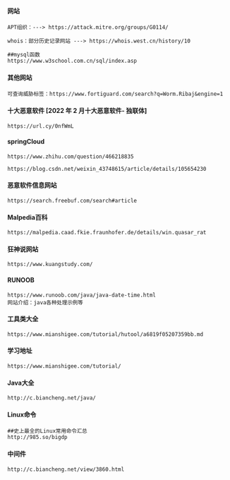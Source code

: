 #### 网站

```shell
APT组织：---> https://attack.mitre.org/groups/G0114/

whois：部分历史记录网站 ---> https://whois.west.cn/history/10

##mysql函数
https://www.w3school.com.cn/sql/index.asp
```

#### 其他网站

```
可查询威胁标签：https://www.fortiguard.com/search?q=Worm.Ribaj&engine=1
```

#### 十大恶意软件   [2022 年 2 月十大恶意软件- 独联体]

```
https://url.cy/0nfWmL
```

#### springCloud

```
https://www.zhihu.com/question/466218835

https://blog.csdn.net/weixin_43748615/article/details/105654230
```

#### 恶意软件信息网站

```
https://search.freebuf.com/search#article
```

#### Malpedia百科

```
https://malpedia.caad.fkie.fraunhofer.de/details/win.quasar_rat
```

#### 狂神说网站

```
https://www.kuangstudy.com/
```

#### RUNOOB

````
https://www.runoob.com/java/java-date-time.html
网站介绍：java各种处理示例等
````

#### 工具类大全

```
https://www.mianshigee.com/tutorial/hutool/a6819f05207359bb.md
```

#### 学习地址

```
https://www.mianshigee.com/tutorial/
```

#### Java大全

```
http://c.biancheng.net/java/
```

#### Linux命令

```shell
##史上最全的Linux常用命令汇总
http://985.so/bigdp
```

#### 中间件

```
http://c.biancheng.net/view/3860.html
```



#### 